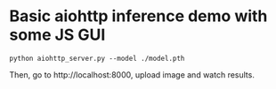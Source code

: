 # Basic aiohttp inference demo with some JS GUI
```
python aiohttp_server.py --model ./model.pth
```

Then, go to http://localhost:8000, upload image and watch results.
